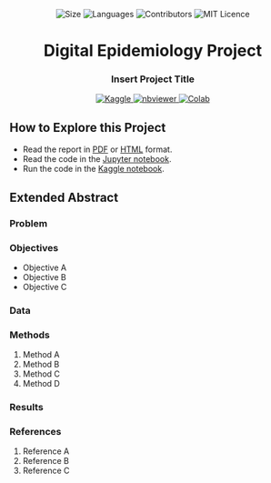 <!-- Meta-Badges -->
</p>

<p align="center">
    <img alt="Size" src="https://img.shields.io/github/repo-size/InPhyT/DigitalEpidemiologyProject">
  </a>
    <img alt="Languages" src="https://img.shields.io/github/languages/count/InPhyT/DigitalEpidemiologyProject">
  </a>
    <img alt="Contributors" src="https://img.shields.io/github/contributors/InPhyT/DigitalEpidemiologyProject">
  </a>
    <img alt="MIT Licence" src="https://img.shields.io/badge/License-MIT-yellow.svg">
  </a>
  
</p>

<!-- Title -->
<h1 align="center">
  Digital Epidemiology Project
</h1>

<!-- Subtitle -->
<h3 align="center">
  Insert Project Title
</h3>

<!-- Badges -->
</p>

<p align="center">
  <a href="https://www.kaggle.com/inphyt2020/digitalepidemiologyproject">
    <img alt="Kaggle" src="https://kaggle.com/static/images/open-in-kaggle.svg">
  </a>
  <a href="https://nbviewer.jupyter.org/github/InPhyT/DigitalEpidemiologyProject/">
    <img alt="nbviewer" src="https://github.com/jupyter/design/blob/master/logos/Badges/nbviewer_badge.svg">
  </a>
  <a href="https://colab.research.google.com/github/InPhyT/DigitalEpidemiologyProject/blob/master">
    <img alt="Colab" src="https://colab.research.google.com/assets/colab-badge.svg">
  </a>
  
</p>

## How to Explore this Project

* Read the report in [PDF](https://inphyt.github.io/DigitalEpidemiologyProject/Report/report.pdf) or [HTML](https://inphyt.github.io/DigitalEpidemiologyProject/Report/report.html) format.
* Read the code in the [Jupyter notebook](https://nbviewer.jupyter.org/github/InPhyT/DigitalEpidemiologyProject/blob/master/Notebooks/notebook.ipynb).
* Run the code in the [Kaggle notebook](https://www.kaggle.com/inphyt2020/digitalepidemiologyproject).

## Extended Abstract

### Problem 

### Objectives

* Objective A
* Objective B
* Objective C

### Data 

### Methods

1. Method A 
1. Method B 
1. Method C 
1. Method D 

### Results 

### References 

1. Reference A
1. Reference B
1. Reference C
